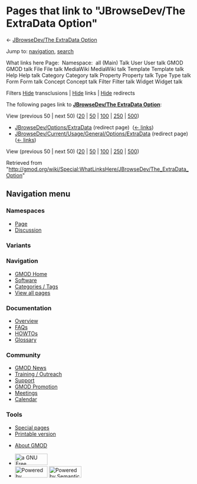 <div id="mw-page-base" class="noprint">

</div>

<div id="mw-head-base" class="noprint">

</div>

<div id="content" class="mw-body" role="main">

<span id="top"></span>

<div id="mw-js-message" style="display:none;">

</div>



# <span dir="auto">Pages that link to "JBrowseDev/The ExtraData Option"</span>

<div id="bodyContent">

<div id="contentSub">

← [JBrowseDev/The ExtraData
Option](/wiki/JBrowseDev/The_ExtraData_Option "JBrowseDev/The ExtraData Option")

</div>

<div id="jump-to-nav" class="mw-jump">

Jump to: [navigation](#mw-navigation), [search](#p-search)

</div>

<div id="mw-content-text">

What links here Page:  Namespace:  all (Main) Talk User User talk GMOD
GMOD talk File File talk MediaWiki MediaWiki talk Template Template talk
Help Help talk Category Category talk Property Property talk Type Type
talk Form Form talk Concept Concept talk Filter Filter talk Widget
Widget talk

Filters
[Hide](/mediawiki/index.php?title=Special:WhatLinksHere/JBrowseDev/The_ExtraData_Option&hidetrans=1 "Special:WhatLinksHere/JBrowseDev/The ExtraData Option")
transclusions \|
[Hide](/mediawiki/index.php?title=Special:WhatLinksHere/JBrowseDev/The_ExtraData_Option&hidelinks=1 "Special:WhatLinksHere/JBrowseDev/The ExtraData Option")
links \|
[Hide](/mediawiki/index.php?title=Special:WhatLinksHere/JBrowseDev/The_ExtraData_Option&hideredirs=1 "Special:WhatLinksHere/JBrowseDev/The ExtraData Option")
redirects

The following pages link to **[JBrowseDev/The ExtraData
Option](/wiki/JBrowseDev/The_ExtraData_Option "JBrowseDev/The ExtraData Option")**:

View (previous 50 \| next 50)
([20](/mediawiki/index.php?title=Special:WhatLinksHere/JBrowseDev/The_ExtraData_Option&limit=20 "Special:WhatLinksHere/JBrowseDev/The ExtraData Option")
\|
[50](/mediawiki/index.php?title=Special:WhatLinksHere/JBrowseDev/The_ExtraData_Option&limit=50 "Special:WhatLinksHere/JBrowseDev/The ExtraData Option")
\|
[100](/mediawiki/index.php?title=Special:WhatLinksHere/JBrowseDev/The_ExtraData_Option&limit=100 "Special:WhatLinksHere/JBrowseDev/The ExtraData Option")
\|
[250](/mediawiki/index.php?title=Special:WhatLinksHere/JBrowseDev/The_ExtraData_Option&limit=250 "Special:WhatLinksHere/JBrowseDev/The ExtraData Option")
\|
[500](/mediawiki/index.php?title=Special:WhatLinksHere/JBrowseDev/The_ExtraData_Option&limit=500 "Special:WhatLinksHere/JBrowseDev/The ExtraData Option"))

- [JBrowseDev/Options/ExtraData](/mediawiki/index.php?title=JBrowseDev/Options/ExtraData&redirect=no "JBrowseDev/Options/ExtraData")
  (redirect page) ‎ <span class="mw-whatlinkshere-tools">([←
  links](/mediawiki/index.php?title=Special:WhatLinksHere&target=JBrowseDev%2FOptions%2FExtraData "Special:WhatLinksHere"))</span>
- [JBrowseDev/Current/Usage/General/Options/ExtraData](/mediawiki/index.php?title=JBrowseDev/Current/Usage/General/Options/ExtraData&redirect=no "JBrowseDev/Current/Usage/General/Options/ExtraData")
  (redirect page) ‎ <span class="mw-whatlinkshere-tools">([←
  links](/mediawiki/index.php?title=Special:WhatLinksHere&target=JBrowseDev%2FCurrent%2FUsage%2FGeneral%2FOptions%2FExtraData "Special:WhatLinksHere"))</span>

View (previous 50 \| next 50)
([20](/mediawiki/index.php?title=Special:WhatLinksHere/JBrowseDev/The_ExtraData_Option&limit=20 "Special:WhatLinksHere/JBrowseDev/The ExtraData Option")
\|
[50](/mediawiki/index.php?title=Special:WhatLinksHere/JBrowseDev/The_ExtraData_Option&limit=50 "Special:WhatLinksHere/JBrowseDev/The ExtraData Option")
\|
[100](/mediawiki/index.php?title=Special:WhatLinksHere/JBrowseDev/The_ExtraData_Option&limit=100 "Special:WhatLinksHere/JBrowseDev/The ExtraData Option")
\|
[250](/mediawiki/index.php?title=Special:WhatLinksHere/JBrowseDev/The_ExtraData_Option&limit=250 "Special:WhatLinksHere/JBrowseDev/The ExtraData Option")
\|
[500](/mediawiki/index.php?title=Special:WhatLinksHere/JBrowseDev/The_ExtraData_Option&limit=500 "Special:WhatLinksHere/JBrowseDev/The ExtraData Option"))

</div>

<div class="printfooter">

Retrieved from
"<http://gmod.org/wiki/Special:WhatLinksHere/JBrowseDev/The_ExtraData_Option>"

</div>

<div id="catlinks" class="catlinks catlinks-allhidden">

</div>

<div class="visualClear">

</div>

</div>

</div>

<div id="mw-navigation">

## Navigation menu

<div id="mw-head">



<div id="left-navigation">

<div id="p-namespaces" class="vectorTabs" role="navigation"
aria-labelledby="p-namespaces-label">

### Namespaces

- <span id="ca-nstab-main"><a href="/wiki/JBrowseDev/The_ExtraData_Option" accesskey="c"
  title="View the content page [c]">Page</a></span>
- <span id="ca-talk"><a
  href="/mediawiki/index.php?title=Talk:JBrowseDev/The_ExtraData_Option&amp;action=edit&amp;redlink=1"
  accesskey="t"
  title="Discussion about the content page [t]">Discussion</a></span>

</div>

<div id="p-variants" class="vectorMenu emptyPortlet" role="navigation"
aria-labelledby="p-variants-label">

### 

### Variants[](#)

<div class="menu">

</div>

</div>

</div>

<div id="right-navigation">





</div>



</div>

</div>

</div>

<div id="mw-panel">

<div id="p-logo" role="banner">

<a href="/wiki/Main_Page"
style="background-image: url(http://gmod.org/images/GMOD-cogs.png);"
title="Visit the main page"></a>

</div>

<div id="p-Navigation" class="portal" role="navigation"
aria-labelledby="p-Navigation-label">

### Navigation

<div class="body">

- <span id="n-GMOD-Home">[GMOD Home](/wiki/Main_Page)</span>
- <span id="n-Software">[Software](/wiki/GMOD_Components)</span>
- <span id="n-Categories-.2F-Tags">[Categories /
  Tags](/wiki/Categories)</span>
- <span id="n-View-all-pages">[View all
  pages](/wiki/Special:AllPages)</span>

</div>

</div>

<div id="p-Documentation" class="portal" role="navigation"
aria-labelledby="p-Documentation-label">

### Documentation

<div class="body">

- <span id="n-Overview">[Overview](/wiki/Overview)</span>
- <span id="n-FAQs">[FAQs](/wiki/Category:FAQ)</span>
- <span id="n-HOWTOs">[HOWTOs](/wiki/Category:HOWTO)</span>
- <span id="n-Glossary">[Glossary](/wiki/Glossary)</span>

</div>

</div>

<div id="p-Community" class="portal" role="navigation"
aria-labelledby="p-Community-label">

### Community

<div class="body">

- <span id="n-GMOD-News">[GMOD News](/wiki/GMOD_News)</span>
- <span id="n-Training-.2F-Outreach">[Training /
  Outreach](/wiki/Training_and_Outreach)</span>
- <span id="n-Support">[Support](/wiki/Support)</span>
- <span id="n-GMOD-Promotion">[GMOD
  Promotion](/wiki/GMOD_Promotion)</span>
- <span id="n-Meetings">[Meetings](/wiki/Meetings)</span>
- <span id="n-Calendar">[Calendar](/wiki/Calendar)</span>

</div>

</div>

<div id="p-tb" class="portal" role="navigation"
aria-labelledby="p-tb-label">

### Tools

<div class="body">

- <span id="t-specialpages"><a href="/wiki/Special:SpecialPages" accesskey="q"
  title="A list of all special pages [q]">Special pages</a></span>
- <span id="t-print"><a
  href="/mediawiki/index.php?title=Special:WhatLinksHere/JBrowseDev/The_ExtraData_Option&amp;printable=yes"
  rel="alternate" accesskey="p"
  title="Printable version of this page [p]">Printable version</a></span>

</div>

</div>

</div>

</div>

<div id="footer" role="contentinfo">

- <span id="footer-places-about">[About
  GMOD](/wiki/GMOD:About "GMOD:About")</span>

<!-- -->

- <span id="footer-copyrightico">[<img src="http://www.gnu.org/graphics/gfdl-logo-small.png" width="88"
  height="31" alt="a GNU Free Documentation License" />](http://www.gnu.org/licenses/fdl-1.3.html)</span>
- <span id="footer-poweredbyico">[<img src="/mediawiki/skins/common/images/poweredby_mediawiki_88x31.png"
  width="88" height="31" alt="Powered by MediaWiki" />](//www.mediawiki.org/)
  [<img
  src="/mediawiki/extensions/SemanticMediaWiki/includes/../resources/images/smw_button.png"
  width="88" height="31" alt="Powered by Semantic MediaWiki" />](https://www.semantic-mediawiki.org/wiki/Semantic_MediaWiki)</span>

<div style="clear:both">

</div>

</div>
